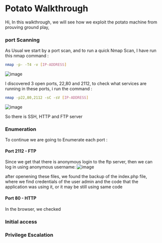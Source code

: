# Potato Walkthrough 
Hi,
In this walkthrough, we will see how we exploit the potato machine from prouving ground play, 

### port Scanning
As Usual we start by a port scan, and to run a quick Nmap Scan, I have run this nmap command :
```bash
nmap -p- -T4 -v [IP-ADDRESS]
```
![image](https://github.com/F33-Z/Walkthroughs/assets/73140750/469ef562-12ac-4335-a000-94e6f385d511)

I discovered 3 open ports, 22,80 and 2112, to check what services are running in these ports, i run the command :
```bash
nmap -p22,80,2112 -sC -sV [IP-ADDRESS]
```
![image](https://github.com/F33-Z/Walkthroughs/assets/73140750/04c14b18-25f9-4e79-9c3f-e0cf9eddfeb7)

So there is SSH, HTTP and FTP server
### Enumeration
To continue we are going to Enumerate each port :
#### Port 2112 - FTP
Since we get that there is anonymous login to the ftp server, then we can log in using anonymous username:
![image](https://github.com/F33-Z/Walkthroughs/assets/73140750/bd6fce0a-16f8-46d9-9493-235daff4aece)

after openening these files, we found the backup of the index.php file, where we find credentials of the user admin and the code that the application was using it, or it may be still using same code
#### Port 80 - HTTP
In the browser, we checked 
### Initial access
### Privilege Escalation
